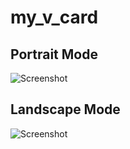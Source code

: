 # my_v_card

## Portrait Mode

![Screenshot](images/p_mode.gif)


## Landscape Mode

![Screenshot](images/l_mode.gif)
